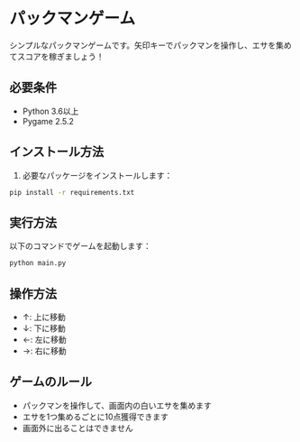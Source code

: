 # パックマンゲーム

シンプルなパックマンゲームです。矢印キーでパックマンを操作し、エサを集めてスコアを稼ぎましょう！

## 必要条件

- Python 3.6以上
- Pygame 2.5.2

## インストール方法

1. 必要なパッケージをインストールします：
```bash
pip install -r requirements.txt
```

## 実行方法

以下のコマンドでゲームを起動します：
```bash
python main.py
```

## 操作方法

- ↑: 上に移動
- ↓: 下に移動
- ←: 左に移動
- →: 右に移動

## ゲームのルール

- パックマンを操作して、画面内の白いエサを集めます
- エサを1つ集めるごとに10点獲得できます
- 画面外に出ることはできません 